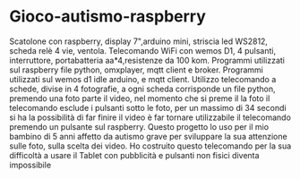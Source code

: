 # Gioco-autismo-raspberry
Scatolone con raspberry,  display 7",arduino mini, striscia led WS2812, scheda relè 4 vie, ventola.
Telecomando WiFi con wemos D1, 4 pulsanti, interruttore, portabatteria aa*4,resistenze da 100 kom. 
Programmi utilizzati sul raspberry file python, omxplayer,  mqtt client e broker.
Programmi utilizzati sul wemos d1 idle arduino, e mqtt client.
Utilizzo telecomando a schede, divise in 4 fotografie, a ogni scheda corrisponde un file python, premendo una foto parte il video, nel momento che si preme il la foto il telecomando esclude i pulsanti sotto le foto, per un massimo di 34 secondi si ha la possibilità di far finire il video è far tornare utilizzabile il telecomando premendo un pulsante sul raspberry. 
Questo progetto lo uso per il mio bambino di 5 anni affetto da autismo grave per sviluppare la sua attenzione sulle foto, sulla scelta dei video. 
Ho costruito questo telecomando per la sua difficoltà a usare il Tablet con pubblicità e pulsanti non fisici diventa impossibile 
 
